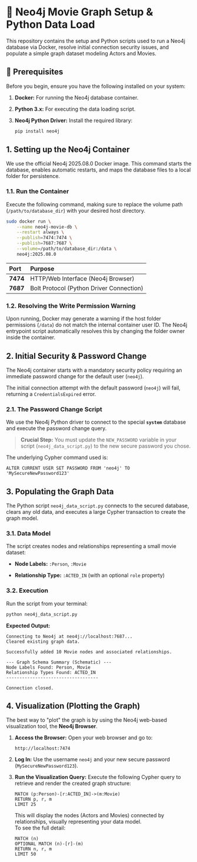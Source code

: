 # 🎥 Neo4j Movie Graph Setup & Python Data Load

This repository contains the setup and Python scripts used to run a Neo4j database via Docker, resolve initial connection security issues, and populate a simple graph dataset modeling Actors and Movies.

## 🚀 Prerequisites

Before you begin, ensure you have the following installed on your system:

1. **Docker:** For running the Neo4j database container.

2. **Python 3.x:** For executing the data loading script.

3. **Neo4j Python Driver:** Install the required library:

   ```bash
   pip install neo4j
   
## 1\. Setting up the Neo4j Container

We use the official Neo4j 2025.08.0 Docker image. This command starts the database, enables automatic restarts, and maps the database files to a local folder for persistence.

### 1.1. Run the Container

Execute the following command, making sure to replace the volume path (`/path/to/database_dir`) with your desired host directory.

```bash
sudo docker run \
    --name neo4j-movie-db \
    --restart always \
    --publish=7474:7474 \
    --publish=7687:7687 \
    --volume=/path/to/database_dir:/data \
    neo4j:2025.08.0

```

| **Port** | **Purpose** |
| :--- | :--- |
| **7474** | HTTP/Web Interface (Neo4j Browser) |
| **7687** | Bolt Protocol (Python Driver Connection) |

### 1.2. Resolving the Write Permission Warning

Upon running, Docker may generate a warning if the host folder permissions (`/data`) do not match the internal container user ID. The Neo4j entrypoint script automatically resolves this by changing the folder owner inside the container.

## 2\. Initial Security & Password Change

The Neo4j container starts with a mandatory security policy requiring an immediate password change for the default user (`neo4j`).

The initial connection attempt with the default password (`neo4j`) will fail, returning a `CredentialsExpired` error.

### 2.1. The Password Change Script

We use the Neo4j Python driver to connect to the special **`system`** database and execute the password change query.

> **Crucial Step:** You must update the `NEW_PASSWORD` variable in your script (`neo4j_data_script.py`) to the new secure password you chose.

The underlying Cypher command used is:

```cypher
ALTER CURRENT USER SET PASSWORD FROM 'neo4j' TO 'MySecureNewPassword123'

```

## 3\. Populating the Graph Data

The Python script `neo4j_data_script.py` connects to the secured database, clears any old data, and executes a large Cypher transaction to create the graph model.

### 3.1. Data Model

The script creates nodes and relationships representing a small movie dataset:

  * **Node Labels:** `:Person`, `:Movie`

  * **Relationship Type:** `:ACTED_IN` (with an optional `role` property)

### 3.2. Execution

Run the script from your terminal:

```bash
python neo4j_data_script.py

```

**Expected Output:**

```
Connecting to Neo4j at neo4j://localhost:7687...
Cleared existing graph data.

Successfully added 10 Movie nodes and associated relationships.

--- Graph Schema Summary (Schematic) ---
Node Labels Found: Person, Movie
Relationship Types Found: ACTED_IN
-----------------------------------

Connection closed.

```

## 4\. Visualization (Plotting the Graph)

The best way to "plot" the graph is by using the Neo4j web-based visualization tool, the **Neo4j Browser**.

1.  **Access the Browser:**
    Open your web browser and go to:

    ```
    http://localhost:7474

    ```

2.  **Log In:**
    Use the username `neo4j` and your new secure password (`MySecureNewPassword123`).

3.  **Run the Visualization Query:**
    Execute the following Cypher query to retrieve and render the created graph structure:

    ```cypher
    MATCH (p:Person)-[r:ACTED_IN]->(m:Movie)
    RETURN p, r, m
    LIMIT 25

    ```
    This will display the nodes (Actors and Movies) connected by relationships, visually representing your data model.</br>
    To see the full detail:
    ```cypher
    MATCH (n)
    OPTIONAL MATCH (n)-[r]-(m)
    RETURN n, r, m
    LIMIT 50
    ```   
<!-- end list -->

```
```
